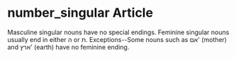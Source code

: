 # number_singular Article
Masculine singular nouns have no special endings. 
Feminine singular nouns usually end in either ה or ת. Exceptions--Some nouns such as אם' (mother) and ארץ' (earth) have no feminine ending.